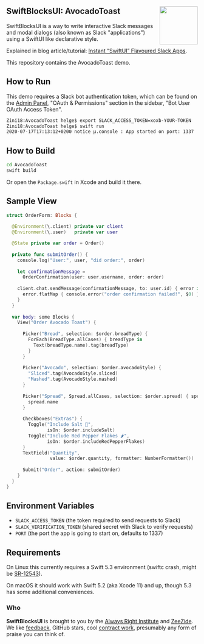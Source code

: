 <h2>SwiftBlocksUI: AvocadoToast
  <img src="https://zeezide.com/img/blocksui/SwiftBlocksUIIcon256.png"
       align="right" width="100" height="100" />
</h2>

SwiftBlocksUI is a way to write interactive Slack messages and modal dialogs
(also known as Slack "applications")
using a SwiftUI like declarative style.

Explained in blog article/tutorial: 
[Instant “SwiftUI” Flavoured Slack Apps](http://www.alwaysrightinstitute.com/swiftblocksui/).

This repository contains the AvocadoToast demo.

## How to Run

This demo requires a Slack bot authentication token, which can be found
on the 
<a href="https://api.slack.com/apps" target="Slack">Admin Panel</a>,
"OAuth & Permissions" section in the sidebar,
"Bot User OAuth Access Token".

```bash
Zini18:AvocadoToast helge$ export SLACK_ACCESS_TOKEN=xoxb-YOUR-TOKEN
Zini18:AvocadoToast helge$ swift run
2020-07-17T17:13:12+0200 notice μ.console : App started on port: 1337
```

## How to Build

```bash
cd AvocadoToast
swift build
```

Or open the `Package.swift` in Xcode and build it there.


## Sample View

```swift
struct OrderForm: Blocks {
  
  @Environment(\.client) private var client
  @Environment(\.user)   private var user

  @State private var order = Order()
  
  private func submitOrder() {
    console.log("User:", user, "did order:", order)
    
    let confirmationMessage =
      OrderConfirmation(user: user.username, order: order)
    
    client.chat.sendMessage(confirmationMessage, to: user.id) { error in
      error.flatMap { console.error("order confirmation failed!", $0) }
    }
  }
  
  var body: some Blocks {
    View("Order Avocado Toast") {
      
      Picker("Bread", selection: $order.breadType) {
        ForEach(BreadType.allCases) { breadType in
          Text(breadType.name).tag(breadType)
        }
      }
      
      Picker("Avocado", selection: $order.avocadoStyle) {
        "Sliced".tag(AvocadoStyle.sliced)
        "Mashed".tag(AvocadoStyle.mashed)
      }
      
      Picker("Spread", Spread.allCases, selection: $order.spread) { spread in
        spread.name
      }
      
      Checkboxes("Extras") {
        Toggle("Include Salt 🧂",
               isOn: $order.includeSalt)
        Toggle("Include Red Pepper Flakes 🌶",
               isOn: $order.includeRedPepperFlakes)
      }
      TextField("Quantity",
                value: $order.quantity, formatter: NumberFormatter())
      
      Submit("Order", action: submitOrder)
    }
  }
}
```


## Environment Variables

- `SLACK_ACCESS_TOKEN` (the token required to send requests to Slack)
- `SLACK_VERIFICATION_TOKEN` (shared secret with Slack to verify requests)
- `PORT` (the port the app is going to start on, defaults to 1337)

## Requirements

On Linux this currently requires a Swift 5.3 environment
(swiftc crash, might be [SR-12543](https://bugs.swift.org/browse/SR-12543)).

On macOS it should work with Swift 5.2 (aka Xcode 11) and up,
though 5.3 has some additional conveniences.

### Who

**SwiftBlocksUI** is brought to you by
the
[Always Right Institute](http://www.alwaysrightinstitute.com)
and
[ZeeZide](http://zeezide.de).
We like 
[feedback](https://twitter.com/ar_institute), 
GitHub stars, 
cool [contract work](http://zeezide.com/en/services/services.html),
presumably any form of praise you can think of.
